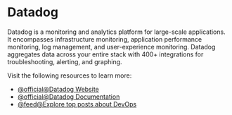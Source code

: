 # Datadog

Datadog is a monitoring and analytics platform for large-scale applications. It encompasses infrastructure monitoring, application performance monitoring, log management, and user-experience monitoring. Datadog aggregates data across your entire stack with 400+ integrations for troubleshooting, alerting, and graphing.

Visit the following resources to learn more:

- [@official@Datadog Website](https://www.datadoghq.com/)
- [@official@Datadog Documentation](https://docs.datadoghq.com/)
- [@feed@Explore top posts about DevOps](https://app.daily.dev/tags/devops?ref=roadmapsh)